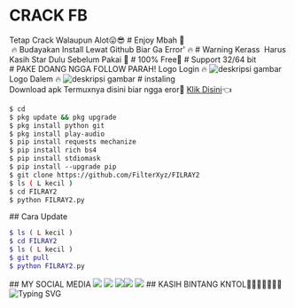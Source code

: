 # CRACK FB
Tetap Crack Walaupun Alot😛😎
# Enjoy Mbah 🤤 
  🔥 Budayakan Install Lewat Github Biar Ga Error' 🔥 
 # Warning Kerass 
  Harus Kasih Star Dulu Sebelum Pakai 🗿
 # 100% Free🥰 
 # Support 32/64 bit 
 # PAKE DOANG NGGA FOLLOW PARAH! 
 Logo Login 🔥 
 ![deskripsi gambar](https://github.com/FilterXyz/FILRAY2/issues/1#issue-1389658733) 
 Logo Dalem 🔥 
 ![deskripsi gambar](https://i.ibb.co/nzrNY3n/Screenshot-2022-07-19-15-07-30-575-com-termux.png) 
 # instaling 
 Download apk Termuxnya disini biar ngga eror🌟 
 [Klik Disini](https://f-droid.org/repo/com.termux_117.apk)👈 
 ```bash 
 $ cd 
 $ pkg update && pkg upgrade 
 $ pkg install python git 
 $ pkg install play-audio 
 $ pip install requests mechanize 
 $ pip install rich bs4 
 $ pip install stdiomask 
 $ pip install --upgrade pip 
 $ git clone https://github.com/FilterXyz/FILRAY2
 $ ls ( L kecil ) 
 $ cd FILRAY2 
 $ python FILRAY2.py 
 ``` 
 ## Cara Update 
 ```php 
 $ ls ( L kecil ) 
 $ cd FILRAY2
 $ ls ( L kecil ) 
 $ git pull 
 $ python FILRAY2.py 
 ``` 
 ## MY SOCIAL MEDIA 
 [![](https://img.shields.io/badge/Github-black?logo=Github&logoColor=black&labelColor=white)](https://github.com/Al-Vino) [![](https://img.shields.io/badge/Twitter-blue?logo=Twitter&logoColor=White&labelColor=white)](https://mobile.twitter.com/AdjAlvino) 
 [![](https://img.shields.io/badge/Facebook-blue?logo=Facebook&logoColor=blue&labelColor=white)](https://www.facebook.com/Alvin0Xy.io)[![](https://img.shields.io/badge/Instagram-red?logo=Instagram&logoColor=red&labelColor=white)](https://www.instagram.com/mhff_xy) [![](https://img.shields.io/badge/Whatsapp-CHAT-red?logo=Whatsapp&logoColor=Brightgreen&labelColor=white)](https://wa.me/17154739342text=Halo+kak+alvino+ganteng) 
 ## KASIH BINTANG KNTOL🌟🌟🌟🌟🌟🌟🌟 
 ![Typing SVG](https://readme-typing-svg.herokuapp.com?lines=Selamat+Bersenang-senang....!+)
